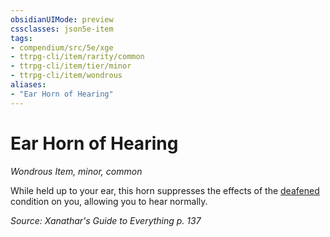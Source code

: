 ```yaml
---
obsidianUIMode: preview
cssclasses: json5e-item
tags:
- compendium/src/5e/xge
- ttrpg-cli/item/rarity/common
- ttrpg-cli/item/tier/minor
- ttrpg-cli/item/wondrous
aliases: 
- "Ear Horn of Hearing"
---
```

# Ear Horn of Hearing
*Wondrous Item, minor, common*  


While held up to your ear, this horn suppresses the effects of the [deafened](/compendium/rules/conditions.md#deafened) condition on you, allowing you to hear normally.

*Source: Xanathar's Guide to Everything p. 137*